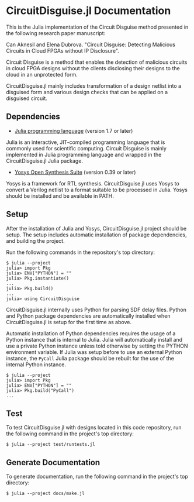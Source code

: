 # CircuitDisguise.jl Documentation

This is the Julia implementation of the Circuit Disguise method
presented in the following research paper manuscript:

Can Aknesil and Elena Dubrova. "Circuit Disguise: Detecting Malicious Circuits in Cloud FPGAs without IP Disclosure".

Circuit Disguise is a method that enables the detection of malicious
circuits in cloud FPGA designs without the clients disclosing their
designs to the cloud in an unprotected form. 

CircuitDisguise.jl mainly includes transformation of a design netlist
into a disguised form and various design checks that can be applied on
a disguised circuit.

## Dependencies

- [Julia programming language](https://julialang.org/) (version 1.7 or later)

Julia is an interactive, JIT-compiled programming language that is
commonly used for scientific computing. Circuit Disguise is mainly
implemented in Julia programming language and wrapped in the
CircuitDisguise.jl Julia package.

- [Yosys Open Synthesis Suite](https://yosyshq.net/yosys/) (version 0.39 or later)

Yosys is a framework for RTL synthesis. CircuitDisguise.jl uses Yosys
to convert a Verilog netlist to a format suitable to be processed in
Julia. Yosys should be installed and be available in PATH.

## Setup

After the installation of Julia and Yosys, CircuitDisguise.jl
project should be setup. The setup includes automatic installation of
package dependencies, and building the project.

Run the following commands in the repository's top directory:

```
$ julia --project
julia> import Pkg
julia> ENV["PYTHON"] = ""
julia> Pkg.instantiate()
...
julia> Pkg.build()
...
julia> using CircuitDisguise
```

CircuitDisguise.jl internally uses Python for parsing SDF delay files.
Python and Python package dependencies are automatically installed
when CircuitDisguise.jl is setup for the first time as above.

Automatic installation of Python dependencies requires the usage of a
Python instance that is internal to Julia. Julia will automatically
install and use a private Python instance unless told otherwise by
setting the PYTHON environment variable. If Julia was setup before to
use an external Python instance, the `PyCall` Julia package should be
rebuilt for the use of the internal Python instance.

```
$ julia --project
julia> import Pkg
julia> ENV["PYTHON"] = ""
julia> Pkg.build("PyCall")
...
```

## Test

To test CircuitDisguise.jl with designs located in this code
repository, run the following command in the project's top directory:

```
$ julia --project test/runtests.jl
```


## Generate Documentation

To generate documentation, run the following command in the project's top directory:

```
$ julia --project docs/make.jl
```


